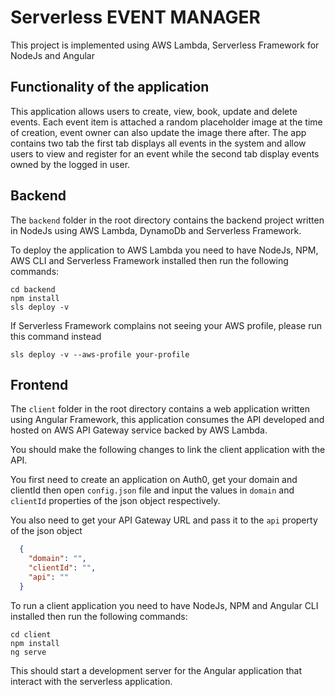 # Serverless EVENT MANAGER

This project is implemented using AWS Lambda, Serverless Framework for NodeJs and Angular

## Functionality of the application

This application allows users to create, view, book, update and delete events. Each event item is attached a random placeholder image at the time of creation, event owner can also update the image there after. The app contains two tab the first tab displays all events in the system and allow users to view and register for an event while the second tab display events owned by the logged in user.

## Backend

The `backend` folder in the root directory contains the backend project written in NodeJs using AWS Lambda, DynamoDb and Serverless Framework.


To deploy the application to AWS Lambda you need to have NodeJs, NPM, AWS CLI and Serverless Framework installed then run the following commands:

```
cd backend
npm install
sls deploy -v
```

If Serverless Framework complains not seeing your AWS profile, please run this command instead

```
sls deploy -v --aws-profile your-profile
```

## Frontend

The `client` folder in the root directory contains a web application written using Angular Framework, this application consumes the API developed and hosted on AWS API Gateway service backed by AWS Lambda.

You should make the following changes to link the client application with the API.

You first need to create an application on Auth0, get your domain and clientId then open `config.json` file and input the values in `domain` and `clientId` properties of the json object respectively.

You also need to get your API Gateway URL and pass it to the `api` property of the json object

```json
  {
    "domain": "",
    "clientId": "",
    "api": ""
  }
```

To run a client application you need to have NodeJs, NPM and Angular CLI installed then run the following commands:

```
cd client
npm install
ng serve
```

This should start a development server for the Angular application that interact with the serverless application.
